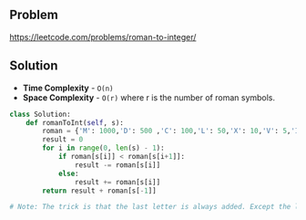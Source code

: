 ## Problem

https://leetcode.com/problems/roman-to-integer/

## Solution

- **Time Complexity** - `O(n)`
- **Space Complexity** - `O(r)` where r is the number of roman symbols.

```python
class Solution:
    def romanToInt(self, s):
        roman = {'M': 1000,'D': 500 ,'C': 100,'L': 50,'X': 10,'V': 5,'I': 1}
        result = 0
        for i in range(0, len(s) - 1):
            if roman[s[i]] < roman[s[i+1]]:
                result -= roman[s[i]] 
            else:
                result += roman[s[i]]
        return result + roman[s[-1]]

# Note: The trick is that the last letter is always added. Except the last one, if one letter is less than its latter one, this letter is subtracted.
```